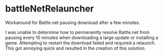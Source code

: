 # battleNetRelauncher
Workaround for Battle.net pausing download after a few minutes.

I was unable to determine how to permenently resolve Battle.net from pausing every 10 minutes when downloading a large update or installing a game.
Attempting to restart the download failed and required a relaunch. This got annoying quick and resulted in the creation of this solution.
